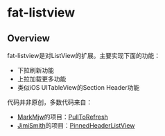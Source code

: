 fat-listview
============

## Overview
fat-listview是对ListView的扩展。主要实现下面的功能：

* 下拉刷新功能
* 上拉加载更多功能
* 类似iOS UITableView的Section Header功能

代码并非原创，多数代码来自：

* [MarkMjw](https://github.com/MarkMjw)的项目：[PullToRefresh](https://github.com/MarkMjw/PullToRefresh)
* [JimiSmith](https://github.com/JimiSmith)的项目：[PinnedHeaderListView](https://github.com/JimiSmith/PinnedHeaderListView)

